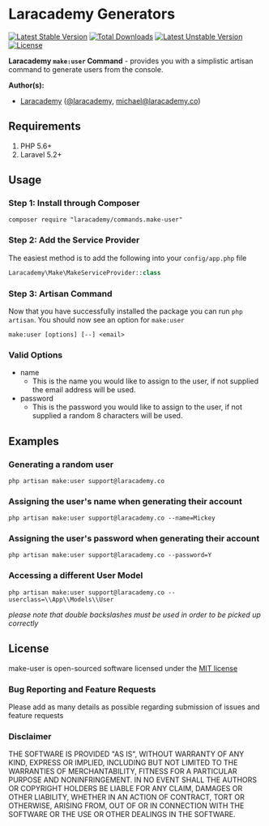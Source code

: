 # Laracademy Generators

[![Latest Stable Version](https://poser.pugx.org/laracademy/make/v/stable)](https://packagist.org/packages/laracademy/make) [![Total Downloads](https://poser.pugx.org/laracademy/make/downloads)](https://packagist.org/packages/laracademy/make) [![Latest Unstable Version](https://poser.pugx.org/laracademy/make/v/unstable)](https://packagist.org/packages/laracademy/make) [![License](https://poser.pugx.org/laracademy/make/license)](https://packagist.org/packages/laracademy/make)

**Laracademy `make:user` Command** - provides you with a simplistic artisan command to generate users from the console.

**Author(s):**
* [Laracademy](https://laracademy.co) ([@laracademy](http://twitter.com/laracademy), michael@laracademy.co)

## Requirements

1. PHP 5.6+
2. Laravel 5.2+

## Usage

### Step 1: Install through Composer

```
composer require "laracademy/commands.make-user"
```

### Step 2: Add the Service Provider
The easiest method is to add the following into your `config/app.php` file

```php
Laracademy\Make\MakeServiceProvider::class
```

### Step 3: Artisan Command
Now that you have successfully installed the package you can run `php artisan`. You should now see an option for `make:user`

```
make:user [options] [--] <email>
```

### Valid Options
 - name
   - This is the name you would like to assign to the user, if not supplied the email address will be used.
 - password
   - This is the password you would like to assign to the user, if not supplied a random 8 characters will be used.

## Examples
### Generating a random user
```
php artisan make:user support@laracademy.co
```

### Assigning the user's name when generating their account
```
php artisan make:user support@laracademy.co --name=Mickey
```

### Assigning the user's password when generating their account
```
php artisan make:user support@laracademy.co --password=Y
```

### Accessing a different User Model
```
php artisan make:user support@laracademy.co --userclass=\\App\\Models\\User
```
_please note that double backslashes must be used in order to be picked up correctly_

## License
make-user is open-sourced software licensed under the [MIT license](http://opensource.org/licenses/MIT)

### Bug Reporting and Feature Requests
Please add as many details as possible regarding submission of issues and feature requests

### Disclaimer
THE SOFTWARE IS PROVIDED "AS IS", WITHOUT WARRANTY OF ANY KIND, EXPRESS OR IMPLIED, INCLUDING BUT NOT LIMITED TO THE WARRANTIES OF MERCHANTABILITY, FITNESS FOR A PARTICULAR PURPOSE AND NONINFRINGEMENT. IN NO EVENT SHALL THE AUTHORS OR COPYRIGHT HOLDERS BE LIABLE FOR ANY CLAIM, DAMAGES OR OTHER LIABILITY, WHETHER IN AN ACTION OF CONTRACT, TORT OR OTHERWISE, ARISING FROM, OUT OF OR IN CONNECTION WITH THE SOFTWARE OR THE USE OR OTHER DEALINGS IN THE SOFTWARE.
